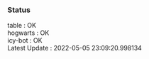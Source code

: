 ### Status


table : OK  
hogwarts : OK  
icy-bot : OK  
Latest Update : 2022-05-05 23:09:20.998134

